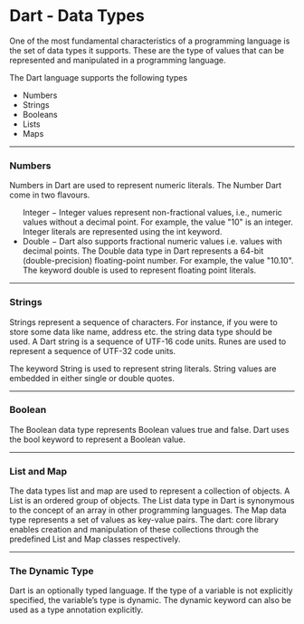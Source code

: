 # Dart - Data Types

<p>One of the most fundamental characteristics of a programming language is the set of data types it supports. These are the type of values that can be represented and manipulated in a programming language.</p>

<p> The Dart language supports the following types</p>
<ul>
    <li>Numbers</li>
    <li>Strings</li>
    <li>Booleans</li>
    <li>Lists</li>
    <li>Maps</li>
</ul>

------

### Numbers

<p>Numbers in Dart are used to represent numeric literals. The Number Dart come in two flavours.</p>

<ul>
    </li> Integer − Integer values represent non-fractional values, i.e., numeric values without a decimal point. For example, the value "10" is an integer. Integer literals are represented using the int keyword.</li>
    <li> Double − Dart also supports fractional numeric values i.e. values with decimal points. The Double data type in Dart represents a 64-bit (double-precision) floating-point number. For example, the value "10.10". The keyword double is used to represent floating point literals.</li>
</ul>

------

### Strings

<p>Strings represent a sequence of characters. For instance, if you were to store some data like name, address etc. the string data type should be used. A Dart string is a sequence of UTF-16 code units. Runes are used to represent a sequence of UTF-32 code units.</p>
<p>The keyword String is used to represent string literals. String values are embedded in either single or double quotes.</p>

------

### Boolean

<p>The Boolean data type represents Boolean values true and false. Dart uses the bool keyword to represent a Boolean value.</p>

------

### List and Map

<p> The data types list and map are used to represent a collection of objects. A List is an ordered group of objects. The List data type in Dart is synonymous to the concept of an array in other programming languages. The Map data type represents a set of values as key-value pairs. The dart: core library enables creation and manipulation of these collections through the predefined List and Map classes respectively.</p>

------

### The Dynamic Type

<p>Dart is an optionally typed language. If the type of a variable is not explicitly specified, the variable’s type is dynamic. The dynamic keyword can also be used as a type annotation explicitly.</p>
